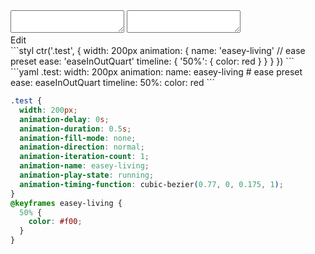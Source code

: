 <div data-size="375" class="code-cont" data-example="usage">
    <div class="code">
        <div class="code-wrap">
            <textarea id="stylus"></textarea>
            <textarea id="css"></textarea>
            <div class="edit-code">
                <span>Edit</span>
            </div>
        </div>
    </div>
</div>


<div data-size="375" data-examples="stylus"></div>
```styl
ctr('.test', {
  width: 200px
  animation: {
    name: 'easey-living'
    // ease preset
    ease: 'easeInOutQuart'
    timeline: {
      '50%': {
        color: red
      }
    }
  }
})
```

<div data-size="375" data-examples="yaml"></div>
```yaml
.test:
  width: 200px
  animation:
    name: easey-living
    # ease preset
    ease: easeInOutQuart
    timeline:
      50%:
        color: red
```

```css
.test {
  width: 200px;
  animation-delay: 0s;
  animation-duration: 0.5s;
  animation-fill-mode: none;
  animation-direction: normal;
  animation-iteration-count: 1;
  animation-name: easey-living;
  animation-play-state: running;
  animation-timing-function: cubic-bezier(0.77, 0, 0.175, 1);
}
@keyframes easey-living {
  50% {
    color: #f00;
  }
}
```
<div class="cf"></div>
